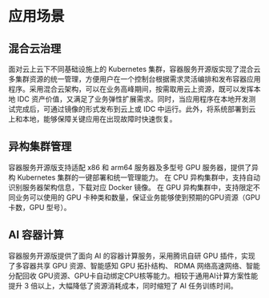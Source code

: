 # 应用场景

## 混合云治理

面对云上云下不同基础设施上的 Kubernetes  集群，容器服务开源版实现了混合云多集群资源的统一管理，方便用户在一个控制台根据需求灵活编排和发布容器应用程序。采用混合云架构，可以在业务高峰期间，按需取用云上资源，既可以发挥本地 IDC 资产价值，又满足了业务弹性扩展需求。同时，当应用程序在本地开发测试完成后，可通过镜像的形式发布到云上或 IDC 中运行。此外，将系统部署到云上和本地，能够保障关键应用在出现故障时快速恢复。
![]()



## 异构集群管理

容器服务开源版支持适配 x86 和 arm64 服务器及多型号 GPU 服务器，提供了异构 Kubernetes 集群的一键部署和统一管理能力。
在 CPU 异构集群中，支持自动识别服务器架构信息，下载对应 Docker 镜像。
在 GPU 异构集群中，支持限定不同业务可以使用的 GPU 卡种类和数量，保证业务能够使到预期的GPU资源（GPU 卡数，GPU 型号）。
![]()



## AI 容器计算

容器服务开源版提供了面向 AI 的容器计算服务，采用腾讯自研 GPU 插件，实现了多容器共享 GPU 资源、智能感知 GPU 拓扑结构、 RDMA 网络高速网络、智能分配回收 GPU资源、GPU卡自动绑定CPU核等能力。相较于通用AI计算方案性能提升 3 倍以上，大幅降低了资源消耗成本，同时缩短了 AI 任务训练时间。

![]()

